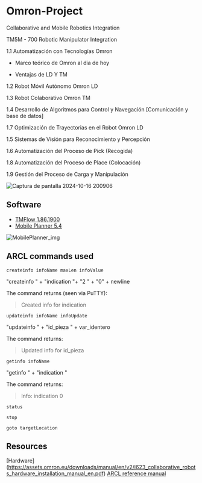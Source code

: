 # Omron-Project
Collaborative and Mobile Robotics Integration

TM5M - 700 Robotic Manipulator Integration

1.1 Automatización con Tecnologías Omron

- Marco teórico de Omron al dia de hoy

- Ventajas de LD Y TM

1.2 Robot Móvil Autónomo Omron LD

1.3 Robot Colaborativo Omron TM

1.4 Desarrollo de Algoritmos para Control y Navegación [Comunicación y base de datos]

1.7 Optimización de Trayectorias en el Robot Omron LD

1.5 Sistemas de Visión para Reconocimiento y Percepción

1.6 Automatización del Proceso de Pick (Recogida)

1.8 Automatización del Proceso de Place (Colocación)

1.9 Gestión del Proceso de Carga y Manipulación

![Captura de pantalla 2024-10-16 200906](https://github.com/user-attachments/assets/b8aaa957-90a5-49b1-b034-57702a71b39a)  

## Software

- [TMFlow 1.86.1900](https://automation.omron.com/en/us/products/family/Omron%20TM%20Software)
- [Mobile Planner 5.4](https://automation.omron.com/en/ca/products/family/Mobile%20Planner)

![MobilePlanner_img](https://github.com/user-attachments/assets/40a63cbc-15f4-4678-a65e-ab009980cb5f)


## ARCL commands used
```
createinfo infoName maxLen infoValue
```
"createinfo " + "indication "+  "2 " + "0" + newline

The command returns (seen via PuTTY):
> Created info for indication

```
updateinfo infoName infoUpdate
```
"updateinfo " + "id_pieza " + var_identero

The command returns:
> Updated info for id_pieza

```
getinfo infoName
```
"getinfo " + "indication "

The command returns:
> Info: indication 0
     
```
status
```

```
stop
```

```
goto targetLocation
```
## Resources

[Hardware] (https://assets.omron.eu/downloads/manual/en/v2/i623_collaborative_robots_hardware_installation_manual_en.pdf) 
[ARCL reference manual](https://assets.omron.eu/downloads/latest/manual/en/i617_advanced_robotics_command_language_(arcl)_reference_manual_en.pdf?v=14) 